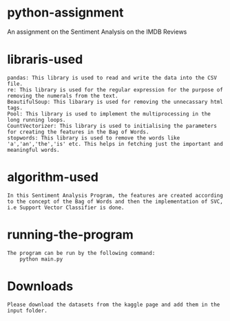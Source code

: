 # python-assignment
An assignment on the Sentiment Analysis on the IMDB Reviews

# libraris-used
    pandas: This library is used to read and write the data into the CSV file.
    re: This library is used for the regular expression for the purpose of removing the numerals from the text.
    BeautifulSoup: This libarary is used for removing the unnecassary html tags.
    Pool: This library is used to implement the multiprocessing in the long running loops.
    CountVectorizer: This library is used to initialising the parameters for creating the features in the Bag of Words.
    stopwords: This library is used to remove the words like 'a','an','the','is' etc. This helps in fetching just the important and meaningful words.

# algorithm-used
    In this Sentiment Analysis Program, the features are created according to the concept of the Bag of Words and then the implementation of SVC, i.e Support Vector Classifier is done.

# running-the-program
    The program can be run by the following command:
        python main.py

# Downloads
    Please download the datasets from the kaggle page and add them in the input folder.